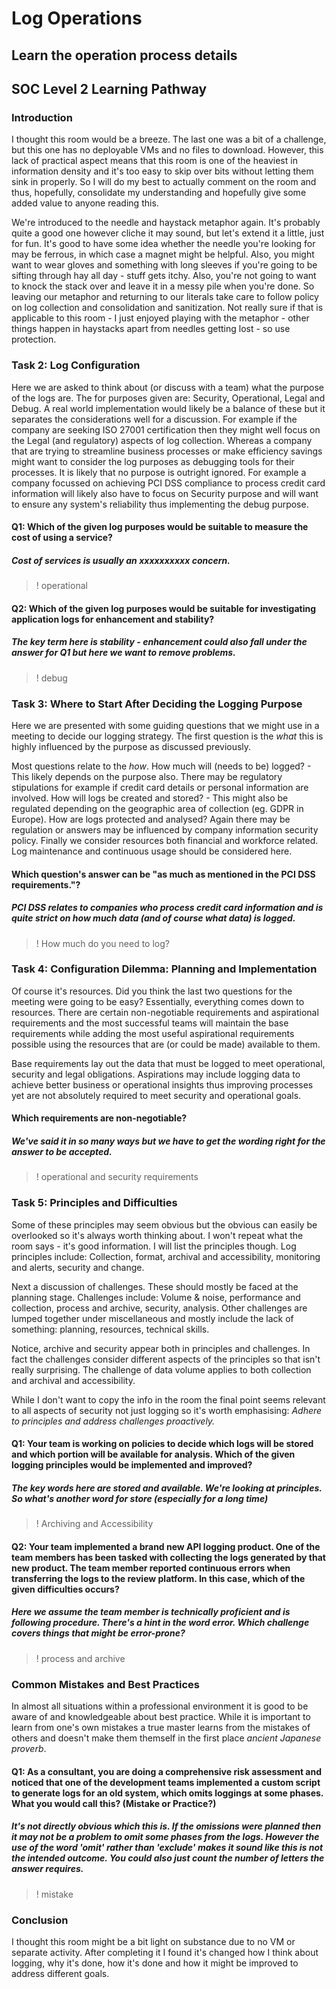 # Log Operations

## Learn the operation process details

## SOC Level 2 Learning Pathway

### Introduction

I thought this room would be a breeze. The last one was a bit of a challenge, but this one has no deployable VMs and no files to download. However, this lack of practical aspect means that this room is one of the heaviest in information density and it's too easy to skip over bits without letting them sink in properly. So I will do my best to actually comment on the room and thus, hopefully, consolidate my understanding and hopefully give some added value to anyone reading this.

We're introduced to the needle and haystack metaphor again. It's probably quite a good one however cliche it may sound, but let's extend it a little, just for fun. It's good to have some idea whether the needle you're looking for may be ferrous, in which case a magnet might be helpful. Also, you might want to wear gloves and something with long sleeves if you're going to be sifting through hay all day - stuff gets itchy. Also, you're not going to want to knock the stack over and leave it in a messy pile when you're done. So leaving our metaphor and returning to our literals take care to follow policy on log collection and consolidation and sanitization. Not really sure if that is applicable to this room - I just enjoyed playing with the metaphor - other things happen in haystacks apart from needles getting lost - so use protection.

### Task 2: Log Configuration

Here we are asked to think about (or discuss with a team) what the purpose of the logs are.  The for purposes given are: Security, Operational, Legal and Debug. A real world implementation would likely be a balance of these but it separates the considerations well for a discussion. For example if the company are seeking ISO 27001 certification then they might well focus on the Legal (and regulatory) aspects of log collection. Whereas a company that are trying to streamline business processes or make efficiency savings might want to consider the log purposes as debugging tools for their processes. It is likely that no purpose is outright ignored. For example a company focussed on achieving PCI DSS compliance to process credit card information will likely also have to focus on Security purpose and will want to ensure any system's reliability thus implementing the debug purpose.


#### Q1: Which of the given log purposes would be suitable to measure the cost of using a service?

##### Cost of services is usually an xxxxxxxxxx concern.

>! operational

#### Q2: Which of the given log purposes would be suitable for investigating application logs for enhancement and stability?

##### The key term here is stability - enhancement could also fall under the answer for Q1 but here we want to remove problems.

>! debug

### Task 3: Where to Start After Deciding the Logging Purpose

Here we are presented with some guiding questions that we might use in a meeting to decide our logging strategy. The first question is the *what* this is highly influenced by the purpose as discussed previously.

Most questions relate to the *how*. How much will (needs to be) logged? - This likely depends on the purpose also. There may be regulatory stipulations for example if credit card details or personal information are involved. How will logs be created and stored? - This might also be regulated depending on the geographic area of collection (eg. GDPR in Europe). How are logs protected and analysed? Again there may be regulation or answers may be influenced by company information security policy. Finally we consider resources both financial and workforce related. Log maintenance and continuous usage should be considered here.

#### Which question's answer can be "as much as mentioned in the PCI DSS requirements."?

##### PCI DSS relates to companies who process credit card information and is quite strict on how much data (and of course what data) is logged.

>! How much do you need to log?

### Task 4: Configuration Dilemma: Planning and Implementation

Of course it's resources. Did you think the last two questions for the meeting were going to be easy? Essentially, everything comes down to resources.  There are certain non-negotiable requirements and aspirational requirements and the most successful teams will maintain the base requirements while adding the most useful aspirational requirements possible using the resources that are (or could be made) available to them.

Base requirements lay out the data that must be logged to meet operational, security and legal obligations. Aspirations may include logging data to achieve better business or operational insights thus improving processes yet are not absolutely required to meet security and operational goals.

#### Which requirements are non-negotiable?

##### We've said it in so many ways but we have to get the wording right for the answer to be accepted.

>! operational and security requirements

### Task 5: Principles and Difficulties

Some of these principles may seem obvious but the obvious can easily be overlooked so it's always worth thinking about. I won't repeat what the room says - it's good information. I will list the principles though. Log principles include: Collection, format, archival and accessibility, monitoring and alerts, security and change.

Next a discussion of challenges. These should mostly be faced at the planning stage. Challenges include: Volume & noise, performance and collection, process and archive, security, analysis. Other challenges are lumped together under miscellaneous and mostly include the lack of something: planning, resources, technical skills.

Notice, archive and security appear both in principles and challenges. In fact the challenges consider different aspects of the principles so that isn't really surprising. The challenge of data volume applies to both collection and archival and accessibility.

While I don't want to copy the info in the room the final point seems relevant to all aspects of security not just logging so it's worth emphasising: *Adhere to principles and address challenges proactively.*

#### Q1: Your team is working on policies to decide which logs will be stored and which portion will be available for analysis. Which of the given logging principles would be implemented and improved?

##### The key words here are stored and available. We're looking at principles. So what's another word for store (especially for a long time)

>! Archiving and Accessibility

#### Q2: Your team implemented a brand new API logging product. One of the team members has been tasked with collecting the logs generated by that new product. The team member reported continuous errors when transferring the logs to the review platform. In this case, which of the given difficulties occurs?

##### Here we assume the team member is technically proficient and is following procedure. There's a hint in the word error. Which challenge covers things that might be error-prone?

>! process and archive

### Common Mistakes and Best Practices

In almost all situations within a professional environment it is good to be aware of and knowledgeable about best practice. While it is important to learn from one's own mistakes a true master learns from the mistakes of others and doesn't make them themself in the first place *ancient Japanese proverb*.

#### Q1: As a consultant, you are doing a comprehensive risk assessment and noticed that one of the development teams implemented a custom script to generate logs for an old system, which omits loggings at some phases. What you would call this? (Mistake or Practice?)

##### It's not directly obvious which this is. If the omissions were planned then it may not be a problem to omit some phases from the logs. However the use of the word 'omit' rather than 'exclude' makes it sound like this is not the intended outcome. You could also just count the number of letters the answer requires.

>! mistake

### Conclusion

I thought this room might be a bit light on substance due to no VM or separate activity. After completing it I found it's changed how I think about logging, why it's done, how it's done and how it might be improved to address different goals.
